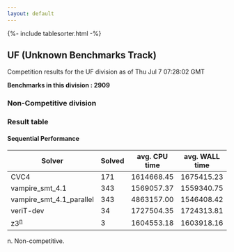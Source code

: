 ```yaml
---
layout: default
---
```

{%- include tablesorter.html -%}

##  UF (Unknown Benchmarks Track)

Competition results for the UF division as of Thu Jul 7 07:28:02 GMT

**Benchmarks in this division : 2909** 

###  Non-Competitive division 
### Result table
 




#### Sequential Performance
<table id="sequential" class="result sorted">
<thead>
<tr>
<th class="center">Solver</th>
<th class="center">Solved</th>
<th class="center">avg. CPU time </th>
<th class="center">avg. WALL time </th>
</tr>
</thead>
<tr>
<td>CVC4</td>
<td class="right">171</td>
<td class="right">1614668.45</td>
<td class="right">1675415.23</td>
</tr>
<tr>
<td>vampire_smt_4.1</td>
<td class="right">343</td>
<td class="right">1569057.37</td>
<td class="right">1559340.75</td>
</tr>
<tr>
<td>vampire_smt_4.1_parallel</td>
<td class="right">343</td>
<td class="right">4863157.00</td>
<td class="right">1546408.42</td>
</tr>
<tr>
<td>veriT-dev</td>
<td class="right">34</td>
<td class="right">1727504.35</td>
<td class="right">1724313.81</td>
</tr>
<tr>
<td>z3<SUP><a href="#fn">n</a></SUP>
</td>
<td class="right">3</td>
<td class="right">1604553.18</td>
<td class="right">1603918.16</td>
</tr>
</table>
<span id="fn"> n. Non-competitive.</span>


